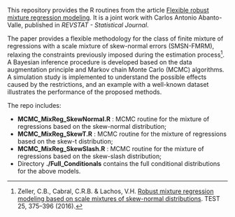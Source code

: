 This repository provides the R routines from the article [Flexible robust mixture regression modeling](https://doi.org/10.57805/revstat.v20i1.365). It is a joint work with Carlos Antonio Abanto-Valle, published in _REVSTAT - Statistical Journal_.

The paper provides a flexible methodology for the class of finite mixture of regressions with a scale mixture of skew-normal errors (SMSN-FMRM), relaxing the constraints previously imposed during the estimation process[^1]. A Bayesian inference procedure is developed based on the data augmentation principle and Markov chain Monte Carlo (MCMC) algorithms. A simulation study is implemented to understand the possible effects caused by the restrictions, and an example with a well-known dataset illustrates the performance of the proposed methods.

The repo includes:

- **MCMC_MixReg_SkewNormal.R** : MCMC routine for the mixture of regressions based on the skew-normal distribution;
- **MCMC_MixReg_SkewT.R** : MCMC routine for the mixture of regressions based on the skew-t distribution;
- **MCMC_MixReg_SkewSlash.R** : MCMC routine for the mixture of regressions based on the skew-slash distribution;
- Directory **./Full_Conditionals** contains the full conditional distributions for the above models.

[^1]: Zeller, C.B., Cabral, C.R.B. & Lachos, V.H. [Robust mixture regression modeling based on scale mixtures of skew-normal distributions](https://doi.org/10.1007/s11749-015-0460-4). TEST 25, 375–396 (2016).
